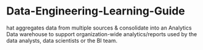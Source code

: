 # Data-Engineering-Learning-Guide
hat aggregates data from multiple sources &amp; consolidate into an Analytics Data warehouse to support organization-wide analytics/reports used by the data analysts, data scientists or the BI team.
